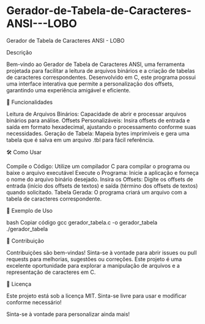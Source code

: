 # Gerador-de-Tabela-de-Caracteres-ANSI---LOBO
Gerador de Tabela de Caracteres ANSI - LOBO

Descrição

Bem-vindo ao Gerador de Tabela de Caracteres ANSI, uma ferramenta projetada para facilitar a leitura de arquivos binários e a criação de tabelas de caracteres correspondentes. Desenvolvido em C, este programa possui uma interface interativa que permite a personalização dos offsets, garantindo uma experiência amigável e eficiente.

🚀 Funcionalidades

Leitura de Arquivos Binários: Capacidade de abrir e processar arquivos binários para análise.
Offsets Personalizáveis: Insira offsets de entrada e saída em formato hexadecimal, ajustando o processamento conforme suas necessidades.
Geração de Tabela: Mapeia bytes imprimíveis e gera uma tabela que é salva em um arquivo .tbl para fácil referência.

🛠️ Como Usar

Compile o Código: Utilize um compilador C para compilar o programa ou baixe o arquivo executável
Execute o Programa: Inicie a aplicação e forneça o nome do arquivo binário desejado.
Insira os Offsets: Digite os offsets de entrada (início dos offsets de textos) e saída (término dos offsets de textos) quando solicitado.
Tabela Gerada: O programa criará um arquivo com a tabela de caracteres correspondente.

📄 Exemplo de Uso

bash
Copiar código
gcc gerador_tabela.c -o gerador_tabela
./gerador_tabela

🤝 Contribuição

Contribuições são bem-vindas! Sinta-se à vontade para abrir issues ou pull requests para melhorias, sugestões ou correções. Este projeto é uma excelente oportunidade para explorar a manipulação de arquivos e a representação de caracteres em C.

📝 Licença

Este projeto está sob a licença MIT. Sinta-se livre para usar e modificar conforme necessário!

Sinta-se à vontade para personalizar ainda mais!

